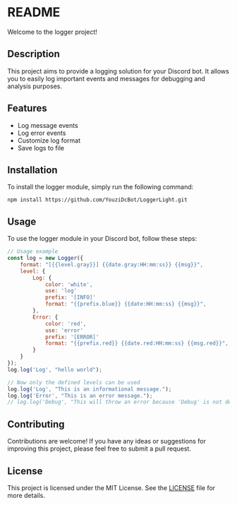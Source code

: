 # README

Welcome to the logger project!

## Description

This project aims to provide a logging solution for your Discord bot. It allows you to easily log important events and messages for debugging and analysis purposes.

## Features

-   Log message events
-   Log error events
-   Customize log format
-   Save logs to file

## Installation

To install the logger module, simply run the following command:

```
npm install https://github.com/YouziDcBot/LoggerLight.git
```

## Usage

To use the logger module in your Discord bot, follow these steps:

```javascript
// Usage example
const log = new Logger({
    format: "[{{level.gray}}] {{date.gray:HH:mm:ss}} {{msg}}",
    level: {
        Log: {
            color: 'white',
            use: 'log'
            prefix: '[INFO]'
            format: "{{prefix.blue}} {{date:HH:mm:ss} {{msg}}",
        },
        Error: {
            color: 'red',
            use: 'error'
            prefix: '[ERROR]'
            format: "{{prefix.red}} {{date.red:HH:mm:ss} {{msg.red}}",
        }
    }
});
log.log('Log', "hello world");

// Now only the defined levels can be used
log.log('Log', "This is an informational message.");
log.log('Error', "This is an error message.");
// log.log('Debug', "This will throw an error because 'Debug' is not defined.");
```

## Contributing

Contributions are welcome! If you have any ideas or suggestions for improving this project, please feel free to submit a pull request.

## License

This project is licensed under the MIT License. See the [LICENSE](LICENSE) file for more details.
